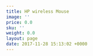 ```yaml
---
title: HP wireless Mouse
image: ''
price: 0.0
sku: ''
weight: 0.0
layout: page
date: 2017-11-28 15:13:02 +0000
---
```


